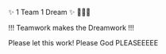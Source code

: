 ✨ 1 Team 1 Dream ✨ 🍴🤘🏻

!!! Teamwork makes the Dreamwork !!!

Please let this work! Please God PLEASEEEEE
